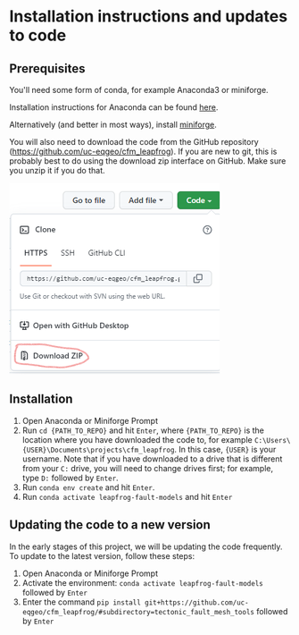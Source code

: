 # Installation instructions and updates to code

## Prerequisites

You'll need some form of conda, for example Anaconda3 or miniforge.

Installation instructions for Anaconda can be found [here](https://www.anaconda.com/products/individual#Downloads).

Alternatively (and better in most ways), install [miniforge](https://conda-forge.org/miniforge/).

You will also need to download the code from the GitHub repository (https://github.com/uc-eqgeo/cfm_leapfrog). 
If you are new to git, 
this is probably best to do using the download zip interface on GitHub. Make sure you unzip it if you do that.

![How to download](images/download_code.png)

## Installation

   1. Open Anaconda or Miniforge Prompt
   2. Run `cd {PATH_TO_REPO}` and hit `Enter`, where `{PATH_TO_REPO}` is the location where you have downloaded the code to, for example `C:\Users\{USER}\Documents\projects\cfm_leapfrog`. In this case, `{USER}` is your username.
Note that if you have downloaded to a drive that is different from your `C:` drive, you will need to change drives first; for example, type `D:` followed by `Enter`.
   3. Run `conda env create` and hit `Enter`.
   4. Run `conda activate leapfrog-fault-models` and hit `Enter`

## Updating the code to a new version
In the early stages of this project, we will be updating the code frequently. To update to the latest version, follow these steps:
   1. Open Anaconda or Miniforge Prompt
   2. Activate the environment: `conda activate leapfrog-fault-models` followed by `Enter`
   3. Enter the command `pip install git+https://github.com/uc-eqgeo/cfm_leapfrog/#subdirectory=tectonic_fault_mesh_tools` followed by `Enter`
